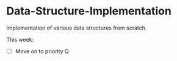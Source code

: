 # Data-Structure-Implementation
 Implementation of various data structures from scratch. 
 
 This week: 
 - [ ] Move on to priority Q


